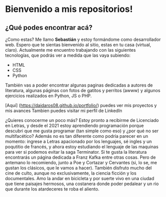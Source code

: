 # Bienvenido a mis repositorios!

## ¿Qué podes encontrar acá?

¿Como estas? Me llamo **Sebastián** y estoy formándome como desarrollador web. Espero que te sientas bienvenido al sitio, estas en tu casa (virtual, claro). Actualmente me encuentro trabajando con las siguientes tecnologías, que podrás ver a medida que las vaya subiendo:
* HTML
* CSS
* Python

También vas a poder encontrar algunas paginas dedicadas a autores de literatura, algunas páginas con fotos de gatitos y perritos (awww) y algunos ejercicios realizados en Python, JS o PHP.
 

[Aquí] (https://daidaros08.github.io/portfolio/) puedes ver mis proyectos y mis avances
Tambien puedes visitar mi perfil de LinkedIn


¿Quieres conocerme un poco más? Estoy pronto a recibirme de Licenciado en Letras, y desde el 2021 estoy aprendiendo programación porque descubri que me gusta programar (tan simple como eso) y ¿por qué no ser multifacético?
Además no es tan diferente como podría parecer en un momento: ingrese a Letras apacionado por los lenguajes, sé ingles y un poqutitio de francés, y ahora estoy estudiando el lenguaje de las maquinas para ver si podemos evitar la saga Terminator.
Si te gusta la literatura encontrarás un página dedicada a Franz Kafka entre otras cosas. Pero de antemano lo recomiendo, junto a Poe y Cortazar y Cervantes (si, lo se, me gustan los clásicos, que le vamos a hacer).
También disfruto mucho del cine de culto, aunque no exclusivamente, la ciencia ficción y los documentales.
Amo la andar en bicicleta y por suerte vivo en una ciudad que tiene paisajes hermosos, una costanera donde poder pedalear y un rio que durante los atardeceres te roba el aliento.
